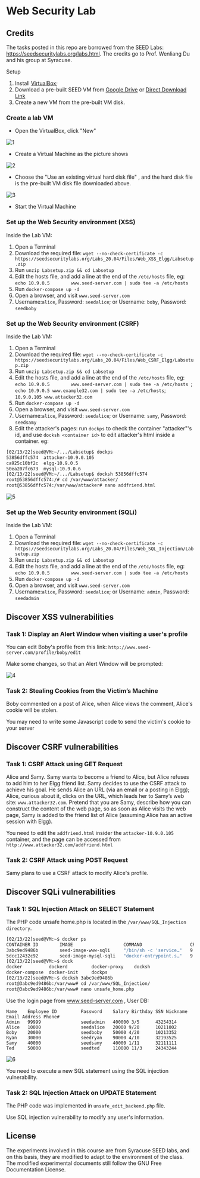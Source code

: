 # Web Security Lab

## Credits
The tasks posted in this repo are borrowed from the SEED Labs: https://seedsecuritylabs.org/labs.html. The credits go to Prof. Wenliang Du and his group at Syracuse.

Setup 

1. Install [VirtualBox](https://www.virtualbox.org/wiki/Downloads);
2. Download a pre-built SEED VM from [Google Drive](https://drive.google.com/file/d/138fqx0F8bThLm9ka8cnuxmrD6irtz_4m/view?usp=sharing) or [Direct Download Link](https://seed.nyc3.cdn.digitaloceanspaces.com/SEED-Ubuntu20.04.zip)
3. Create a new VM from the pre-built VM disk.

### Create a lab VM

* Open the VirtualBox, click "New"

![1](./images/1.png)

* Create a Virtual Machine as the picture shows

![2](./images/2.png)

* Choose the "Use an existing virtual hard disk file" , and the hard disk file is the pre-built VM disk file downloaded above. 

![3](./images/3.png)

* Start the Virtual Machine

### Set up the Web Security environment (XSS)

Inside the Lab VM:

1. Open a Terminal
2. Download the required file: `wget --no-check-certificate -c https://seedsecuritylabs.org/Labs_20.04/Files/Web_XSS_Elgg/Labsetup.zip`
3. Run `unzip Labsetup.zip && cd Labsetup`
4. Edit the hosts file, and add a line at the end of the `/etc/hosts` file, eg: `echo 10.9.0.5        www.seed-server.com | sudo tee -a /etc/hosts `
5. Run `docker-compose up -d`
6. Open a browser, and visit `www.seed-server.com`
7. Username:`alice`, Password: `seedalice`; or Username: `boby`, Password: `seedboby`

### Set up the Web Security environment (CSRF)

Inside the Lab VM:

1. Open a Terminal
2. Download the required file: `wget --no-check-certificate -c https://seedsecuritylabs.org/Labs_20.04/Files/Web_CSRF_Elgg/Labsetup.zip`
3. Run `unzip Labsetup.zip && cd Labsetup`
4. Edit the hosts file, and add a line at the end of the `/etc/hosts` file, eg: `echo 10.9.0.5        www.seed-server.com | sudo tee -a /etc/hosts `; `echo 10.9.0.5 www.example32.com | sudo tee -a /etc/hosts`; `10.9.0.105 www.attacker32.com`
5. Run `docker-compose up -d`
6. Open a browser, and visit `www.seed-server.com`
7. Username:`alice`, Password: `seedalice`; or Username: `samy`, Password: `seedsamy`
8. Edit the attacker's pages: run `dockps` to check the container "attacker"'s id, and use `docksh <container id>` to edit attacker's html inside a container. eg:

```bash
[02/13/22]seed@VM:~/.../Labsetup$ dockps
53856dffc574  attacker-10.9.0.105
ca925c10bf2c  elgg-10.9.0.5
50ea207fc673  mysql-10.9.0.6
[02/13/22]seed@VM:~/.../Labsetup$ docksh 53856dffc574
root@53856dffc574:/# cd /var/www/attacker/
root@53856dffc574:/var/www/attacker# nano addfriend.html
```

![5](./images/5.png)


### Set up the Web Security environment (SQLi)

Inside the Lab VM:

1. Open a Terminal
2. Download the required file: `wget --no-check-certificate -c https://seedsecuritylabs.org/Labs_20.04/Files/Web_SQL_Injection/Labsetup.zip`
3. Run `unzip Labsetup.zip && cd Labsetup`
4. Edit the hosts file, and add a line at the end of the `/etc/hosts` file, eg: `echo 10.9.0.5        www.seed-server.com | sudo tee -a /etc/hosts `
5. Run `docker-compose up -d`
6. Open a browser, and visit `www.seed-server.com`
7. Username:`alice`, Password: `seedalice`; or Username: `admin`, Password: `seedadmin`


## Discover XSS vulnerabilities

### Task 1: Display an Alert Window when visiting a user's profile

You can edit Boby's profile from this link: `http://www.seed-server.com/profile/boby/edit`

Make some changes, so that an Alert Window will be prompted:

![4](./images/4.png)

### Task 2: Stealing Cookies from the Victim’s Machine

Boby commented on a post of Alice, when Alice views the comment, Alice's cookie will be stolen. 

You may need to write some Javascript code to send the victim's cookie to your server



## Discover CSRF vulnerabilities

### Task 1: CSRF Attack using GET Request

Alice and Samy. Samy wants to become a friend to Alice, but Alice refuses to add him to her Elgg friend list. Samy decides to use the CSRF attack to
achieve his goal. He sends Alice an URL (via an email or a posting in Elgg); Alice, curious about it, clicks on the URL, which leads her to Samy’s web site: `www.attacker32.com`. Pretend that you are Samy, describe how you can construct the content of the web page, so as soon as Alice visits the web page, Samy is added to the friend list of Alice (assuming Alice has an active session with Elgg).

You need to edit the `addfriend.html` insider the `attacker-10.9.0.105` container, and the page can be accessed from `http://www.attacker32.com/addfriend.html`

### Task 2: CSRF Attack using POST Request

Samy plans to use a CSRF attack to modify Alice's profile.


## Discover SQLi vulnerabilities

### Task 1: SQL Injection Attack on SELECT Statement

The PHP code unsafe home.php is located in the `/var/www/SQL_Injection directory`.

```bash
[02/13/22]seed@VM:~$ docker ps
CONTAINER ID        IMAGE                   COMMAND                  CREATED             STATUS              PORTS                 NAMES
3abc9ed9486b        seed-image-www-sqli     "/bin/sh -c 'service…"   9 minutes ago       Up 9 minutes                              www-10.9.0.5
5dcc12432c92        seed-image-mysql-sqli   "docker-entrypoint.s…"   9 minutes ago       Up 9 minutes        3306/tcp, 33060/tcp   mysql-10.9.0.6
[02/13/22]seed@VM:~$ dock
docker          dockerd         docker-proxy    docksh
docker-compose  docker-init     dockps
[02/13/22]seed@VM:~$ docksh 3abc9ed9486b
root@3abc9ed9486b:/var/www# cd /var/www/SQL_Injection/
root@3abc9ed9486b:/var/www# nano unsafe_home.php
```

Use the login page from www.seed-server.com , User DB:
```
Name    Employee ID         Password    Salary Birthday SSN Nickname Email Address Phone#
Admin   99999               seedadmin   400000 3/5      43254314
Alice   10000               seedalice   20000 9/20      10211002
Boby    20000               seedboby    50000 4/20      10213352
Ryan    30000               seedryan    90000 4/10      32193525
Samy    40000               seedsamy    40000 1/11      32111111
Ted     50000               seedted     110000 11/3     24343244
```

![6](./images/6.png)

You need to execute a new SQL statement using the SQL injection vulnerability.

### Task 2: SQL Injection Attack on UPDATE Statement

The PHP code was implemented in `unsafe_edit_backend.php` file.

Use SQL injection vulnerability to modify any user's information.


## License
The experiments involved in this course are from Syracuse SEED labs, and on this basis, they are modified to adapt to the environment of the class. The modified experimental documents still follow the GNU Free Documentation License.
